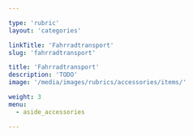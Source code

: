 ```yaml
---

type: 'rubric'
layout: 'categories'

linkTitle: 'Fahrradtransport'
slug: 'fahrradtransport'

title: 'Fahrradtransport'
description: 'TODO'
image: '/media/images/rubrics/accessories/items/'

weight: 3
menu:
  - aside_accessories  

---
```

